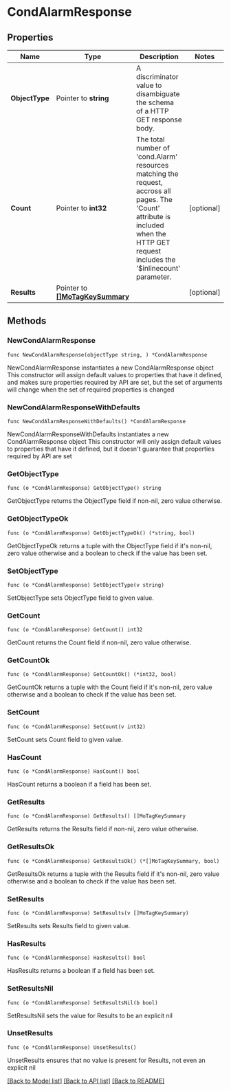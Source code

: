 # CondAlarmResponse

## Properties

Name | Type | Description | Notes
------------ | ------------- | ------------- | -------------
**ObjectType** | Pointer to **string** | A discriminator value to disambiguate the schema of a HTTP GET response body. | 
**Count** | Pointer to **int32** | The total number of &#39;cond.Alarm&#39; resources matching the request, accross all pages. The &#39;Count&#39; attribute is included when the HTTP GET request includes the &#39;$inlinecount&#39; parameter. | [optional] 
**Results** | Pointer to [**[]MoTagKeySummary**](MoTagKeySummary.md) |  | [optional] 

## Methods

### NewCondAlarmResponse

`func NewCondAlarmResponse(objectType string, ) *CondAlarmResponse`

NewCondAlarmResponse instantiates a new CondAlarmResponse object
This constructor will assign default values to properties that have it defined,
and makes sure properties required by API are set, but the set of arguments
will change when the set of required properties is changed

### NewCondAlarmResponseWithDefaults

`func NewCondAlarmResponseWithDefaults() *CondAlarmResponse`

NewCondAlarmResponseWithDefaults instantiates a new CondAlarmResponse object
This constructor will only assign default values to properties that have it defined,
but it doesn't guarantee that properties required by API are set

### GetObjectType

`func (o *CondAlarmResponse) GetObjectType() string`

GetObjectType returns the ObjectType field if non-nil, zero value otherwise.

### GetObjectTypeOk

`func (o *CondAlarmResponse) GetObjectTypeOk() (*string, bool)`

GetObjectTypeOk returns a tuple with the ObjectType field if it's non-nil, zero value otherwise
and a boolean to check if the value has been set.

### SetObjectType

`func (o *CondAlarmResponse) SetObjectType(v string)`

SetObjectType sets ObjectType field to given value.


### GetCount

`func (o *CondAlarmResponse) GetCount() int32`

GetCount returns the Count field if non-nil, zero value otherwise.

### GetCountOk

`func (o *CondAlarmResponse) GetCountOk() (*int32, bool)`

GetCountOk returns a tuple with the Count field if it's non-nil, zero value otherwise
and a boolean to check if the value has been set.

### SetCount

`func (o *CondAlarmResponse) SetCount(v int32)`

SetCount sets Count field to given value.

### HasCount

`func (o *CondAlarmResponse) HasCount() bool`

HasCount returns a boolean if a field has been set.

### GetResults

`func (o *CondAlarmResponse) GetResults() []MoTagKeySummary`

GetResults returns the Results field if non-nil, zero value otherwise.

### GetResultsOk

`func (o *CondAlarmResponse) GetResultsOk() (*[]MoTagKeySummary, bool)`

GetResultsOk returns a tuple with the Results field if it's non-nil, zero value otherwise
and a boolean to check if the value has been set.

### SetResults

`func (o *CondAlarmResponse) SetResults(v []MoTagKeySummary)`

SetResults sets Results field to given value.

### HasResults

`func (o *CondAlarmResponse) HasResults() bool`

HasResults returns a boolean if a field has been set.

### SetResultsNil

`func (o *CondAlarmResponse) SetResultsNil(b bool)`

 SetResultsNil sets the value for Results to be an explicit nil

### UnsetResults
`func (o *CondAlarmResponse) UnsetResults()`

UnsetResults ensures that no value is present for Results, not even an explicit nil

[[Back to Model list]](../README.md#documentation-for-models) [[Back to API list]](../README.md#documentation-for-api-endpoints) [[Back to README]](../README.md)


